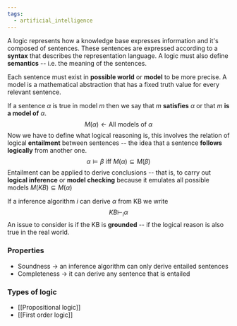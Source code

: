 ```yaml
---
tags:
  - artificial_intelligence
---
```

A logic represents how a knowledge base expresses information and it's composed of sentences. These sentences are expressed according to a **syntax** that describes the representation language. A logic must also define **semantics** -- i.e. the meaning of the sentences. 

Each sentence must exist in **possible world** or **model** to be more precise. A model is a mathematical abstraction that has a fixed truth value for every relevant sentence.

If a sentence $\alpha$ is true in model $m$ then we say that $m$ **satisfies** $\alpha$ or that $m$ **is a model of** $\alpha$.
$$
M(\alpha) \gets \text{All models of }\alpha
$$
Now we have to define what logical reasoning is, this involves the relation of logical **entailment** between sentences -- the idea that a sentence **follows logically** from another one.
$$
\alpha \vDash \beta \text{ iff } M(\alpha) \subseteq M(\beta)
$$
Entailment can be applied to derive conclusions -- that is, to carry out **logical inference** or **model checking** because it emulates all possible models $M(KB) \subseteq M(\alpha)$

If a inference algorithm $i$ can derive $\alpha$ from KB we write
$$
KB \vdash _{i} \alpha 
$$
An issue to consider is if the KB is **grounded** -- if the logical reason is also true in the real world. 
### Properties
- Soundness $\to$ an inference algorithm can only derive entailed sentences
- Completeness $\to$ it can derive any sentence that is entailed
### Types of logic
- [[Propositional logic]]
- [[First order logic]]